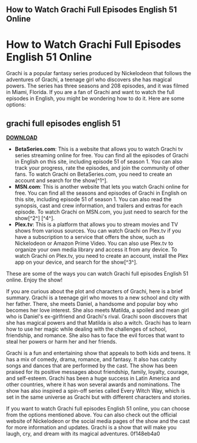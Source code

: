 ## How to Watch Grachi Full Episodes English 51 Online

  
# How to Watch Grachi Full Episodes English 51 Online
 
Grachi is a popular fantasy series produced by Nickelodeon that follows the adventures of Grachi, a teenage girl who discovers she has magical powers. The series has three seasons and 208 episodes, and it was filmed in Miami, Florida. If you are a fan of Grachi and want to watch the full episodes in English, you might be wondering how to do it. Here are some options:
 
## grachi full episodes english 51


[**DOWNLOAD**](https://denirade.blogspot.com/?download=2tKnPM)

 
- **BetaSeries.com**: This is a website that allows you to watch Grachi tv series streaming online for free. You can find all the episodes of Grachi in English on this site, including episode 51 of season 1. You can also track your progress, rate the episodes, and join the community of other fans. To watch Grachi on BetaSeries.com, you need to create an account and search for the show[^1^].
- **MSN.com**: This is another website that lets you watch Grachi online for free. You can find all the seasons and episodes of Grachi in English on this site, including episode 51 of season 1. You can also read the synopsis, cast and crew information, and trailers and extras for each episode. To watch Grachi on MSN.com, you just need to search for the show[^2^] [^4^].
- **Plex.tv**: This is a platform that allows you to stream movies and TV shows from various sources. You can watch Grachi on Plex.tv if you have a subscription to a service that offers the show, such as Nickelodeon or Amazon Prime Video. You can also use Plex.tv to organize your own media library and access it from any device. To watch Grachi on Plex.tv, you need to create an account, install the Plex app on your device, and search for the show[^3^].

These are some of the ways you can watch Grachi full episodes English 51 online. Enjoy the show!

If you are curious about the plot and characters of Grachi, here is a brief summary. Grachi is a teenage girl who moves to a new school and city with her father. There, she meets Daniel, a handsome and popular boy who becomes her love interest. She also meets Matilda, a spoiled and mean girl who is Daniel's ex-girlfriend and Grachi's rival. Grachi soon discovers that she has magical powers and that Matilda is also a witch. Grachi has to learn how to use her magic while dealing with the challenges of school, friendship, and romance. She also has to face the evil forces that want to steal her powers or harm her and her friends.
 
Grachi is a fun and entertaining show that appeals to both kids and teens. It has a mix of comedy, drama, romance, and fantasy. It also has catchy songs and dances that are performed by the cast. The show has been praised for its positive messages about friendship, family, loyalty, courage, and self-esteem. Grachi has been a huge success in Latin America and other countries, where it has won several awards and nominations. The show has also inspired a spin-off series called Every Witch Way, which is set in the same universe as Grachi but with different characters and stories.
 
If you want to watch Grachi full episodes English 51 online, you can choose from the options mentioned above. You can also check out the official website of Nickelodeon or the social media pages of the show and the cast for more information and updates. Grachi is a show that will make you laugh, cry, and dream with its magical adventures.
 0f148eb4a0
